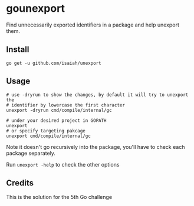 gounexport
==========

Find unnecessarily exported identifiers in a package and help unexport them.

Install
------------

```shell
go get -u github.com/isaiah/unexport
```

Usage
-----

```
# use -dryrun to show the changes, by default it will try to unexport the
# identifier by lowercase the first character
unexport -dryrun cmd/compile/internal/gc

# under your desired project in GOPATH
unexport
# or specify targeting pakcage
unexport cmd/compile/internal/gc
```

Note it doesn't go recursively into the package, you'll have to  check
each package separately.

Run `unexport -help` to check the other options

Credits
-------

This is the solution for the 5th Go challenge
